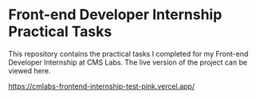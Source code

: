 # Front-end Developer Internship Practical Tasks

This repository contains the practical tasks I completed for my Front-end Developer Internship at CMS Labs. The live version of the project can be viewed here.

https://cmlabs-frontend-internship-test-pink.vercel.app/

